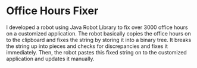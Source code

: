 <h1>Office Hours Fixer</h1>
<p>I developed a robot using Java Robot Library to fix over 3000 office hours on a customized application.
The robot basically copies the office hours on to the clipboard and fixes the string by storing it into a binary tree. 
It breaks the string up into pieces and checks for discrepancies and fixes it immediately. Then, the robot pastes this fixed string on to
the customized application and updates it manually. </p>
